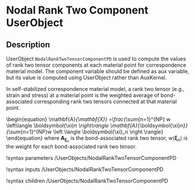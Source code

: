 # Nodal Rank Two Component UserObject

## Description

UserObject `NodalRankTwoTensorComponentPD` is used to compute the values of rank two tensor components at each material point for correspondence material model. The component variable should be defined as aux variable, but its value is computed using UserObject rather than AuxKernel.

In self-stabilized correspondence material model, a rank two tensor (e.g., strain and stress) at a material point is the weighted average of bond-associated corresponding rank two tensors connected at that material point.

\begin{equation}
  \mathbf{A}_{\mathbf{X}} =\frac{\sum_{n=1}^{NP} w \left\langle \boldsymbol{\xi}_n \right\rangle \mathbf{A}_{\boldsymbol{\xi}_n}}{\sum_{n=1}^{NP}w \left \langle \boldsymbol{\xi}_n \right \rangle}
\end{equation}
where $\mathbf{A}_{\boldsymbol{\xi}_n}$ is the bond-associated rank two tensor, $w \left\langle \boldsymbol{\xi}_n \right\rangle$ is the weight for each bond-associated rank two tensor.

!syntax parameters /UserObjects/NodalRankTwoTensorComponentPD

!syntax inputs /UserObjects/NodalRankTwoTensorComponentPD

!syntax children /UserObjects/NodalRankTwoTensorComponentPD
